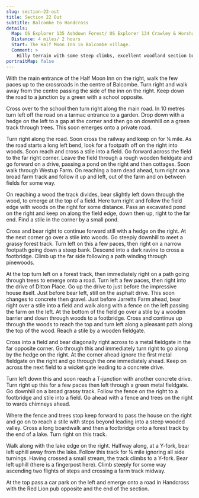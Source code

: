 ```yaml
---
slug: section-22-out
title: Section 22 Out
subtitle: Balcombe to Handcross
details:
  Map: OS Explorer 135 Ashdown Forest/ OS Explorer 134 Crawley & Horsham
  Distance: 4 miles/ 2 hours
  Start: The Half Moon Inn in Balcombe village.
  Comment: >
    Hilly terrain with some steep climbs, excellent woodland section but many stiles, good views, mostly pasture with livestock, Nymans Gardens are open to the public.
portraitMap: false
---
```

With the main entrance of the Half Moon Inn on the right, walk the few paces up to the crossroads in the centre of Balcombe. Turn right and walk away from the centre passing the side of the inn on the right. Keep down the road to a junction by a green with a school opposite.

Cross over to the school then turn right along the main road. In 10 metres turn left off the road on a tarmac entrance to a garden. Drop down with a hedge on the left to a gap at the corner and then go on downhill on a green track through trees. This soon emerges onto a private road.

Turn right along the road. Soon cross the railway and keep on for ¼ mile. As the road starts a long left bend, look for a footpath off on the right into woods. Soon reach and cross a stile into a field. Go forward across the field to the far right corner. Leave the field through a rough wooden fieldgate and go forward on a drive, passing a pond on the right and then cottages. Soon walk through Westup Farm. On reaching a barn dead ahead, turn right on a broad farm track and follow it up and left, out of the farm and on between fields for some way.

On reaching a wood the track divides, bear slightly left down through the wood, to emerge at the top of a field. Here turn right and follow the field edge with woods on the right for some distance. Pass an excavated pond on the right and keep on along the field edge, down then up, right to the far end. Find a stile in the corner by a small pond.

Cross and bear right to continue forward still with a hedge on the right. At the next corner go over a stile into woods. Go steeply downhill to meet a grassy forest track. Turn left on this a few paces, then right on a narrow footpath going down a steep bank. Descend into a dark ravine to cross a footbridge. Climb up the far side following a path winding through pinewoods.

At the top turn left on a forest track, then immediately right on a path going through trees to emerge onto a road. Turn left a few paces, then right into the drive of Ditton Place. Go up the drive to just before the impressive house itself. Just before bear left, still on the asphalt drive. This soon changes to concrete then gravel. Just before Jarretts Farm ahead, bear right over a stile into a field and walk along with a fence on the left passing the farm on the left. At the bottom of the field go over a stile by a wooden barrier and down through woods to a footbridge. Cross and continue up through the woods to reach the top and turn left along a pleasant path along the top of the wood. Reach a stile by a wooden fieldgate.

Cross into a field and bear diagonally right across to a metal fieldgate in the far opposite corner. Go through this and immediately turn right to go along by the hedge on the right. At the corner ahead ignore the first metal fieldgate on the right and go through the one immediately ahead. Keep on across the next field to a wicket gate leading to a concrete drive.

Turn left down this and soon reach a T-junction with another concrete drive. Turn right up this for a few paces then left through a green metal fieldgate. Go downhill on a broad grassy track. Follow the fence on the right to a footbridge and stile into a field. Go ahead with a fence and trees on the right to wards chimneys ahead.

Where the fence and trees stop keep forward to pass the house on the right and go on to reach a stile with steps beyond leading into a steep wooded valley. Cross a long boardwalk and then a footbridge onto a forest track by the end of a lake. Turn right on this track.

Walk along with the lake edge on the right. Halfway along, at a Y-fork, bear left uphill away from the lake. Follow this track for ¼ mile ignoring all side turnings. Having crossed a small stream, the track climbs to a Y-fork. Bear left uphill (there is a fingerpost here). Climb steeply for some way ascending two flights of steps and crossing a farm track midway.

At the top pass a car park on the left and emerge onto a road in Handcross with the Red Lion pub opposite and the end of the section.

